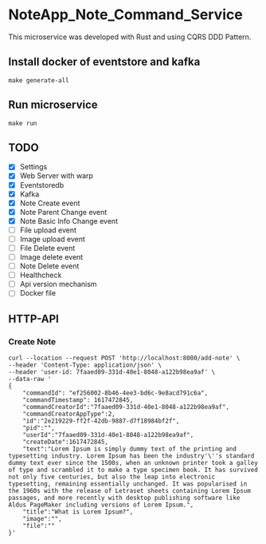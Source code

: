 # NoteApp_Note_Command_Service

This microservice was developed with Rust and using CQRS DDD Pattern. 

## Install docker of eventstore and kafka
```console
make generate-all
```

## Run microservice
```console
make run
```

## TODO
- [x] Settings 
- [x] Web Server with warp
- [x] Eventstoredb 
- [x] Kafka
- [x] Note Create event
- [x] Note Parent Change event
- [x] Note Basic Info Change event
- [ ] File upload event
- [ ] Image upload event
- [ ] File Delete event
- [ ] Image delete event
- [ ] Note Delete event
- [ ] Healthcheck
- [ ] Api version mechanism
- [ ] Docker file

## HTTP-API
### Create Note
```console
curl --location --request POST 'http://localhost:8080/add-note' \
--header 'Content-Type: application/json' \
--header 'user-id: 7faaed09-331d-40e1-8048-a122b98ea9af' \
--data-raw '
{
    "commandId": "ef256002-8b46-4ee3-bd6c-9e8acd791c6a",
    "commandTimestamp": 1617472845,
    "commandCreatorId":"7faaed09-331d-40e1-8048-a122b98ea9af",
    "commandCreatorAppType":2,
    "id":"2e219229-ff2f-42db-9887-d7f18984bf2f",
    "pid":"",
    "userId":"7faaed09-331d-40e1-8048-a122b98ea9af",
    "createDate":1617472845,
    "text":"Lorem Ipsum is simply dummy text of the printing and typesetting industry. Lorem Ipsum has been the industry'\''s standard dummy text ever since the 1500s, when an unknown printer took a galley of type and scrambled it to make a type specimen book. It has survived not only five centuries, but also the leap into electronic typesetting, remaining essentially unchanged. It was popularised in the 1960s with the release of Letraset sheets containing Lorem Ipsum passages, and more recently with desktop publishing software like Aldus PageMaker including versions of Lorem Ipsum.",
    "title":"What is Lorem Ipsum?",
    "image":"",
    "file":""
}'
```